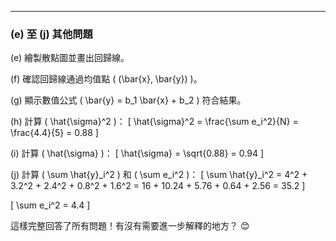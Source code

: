 ---

### **(e) 至 (j) 其他問題**
(e) 繪製散點圖並畫出回歸線。

(f) 確認回歸線通過均值點 \( (\bar{x}, \bar{y}) \)。

(g) 顯示數值公式 \( \bar{y} = b_1 \bar{x} + b_2 \) 符合結果。

(h) 計算 \( \hat{\sigma}^2 \)：
\[
\hat{\sigma}^2 = \frac{\sum e_i^2}{N} = \frac{4.4}{5} = 0.88
\]

(i) 計算 \( \hat{\sigma} \)：
\[
\hat{\sigma} = \sqrt{0.88} = 0.94
\]

(j) 計算 \( \sum \hat{y}_i^2 \) 和 \( \sum e_i^2 \)：
\[
\sum \hat{y}_i^2 = 4^2 + 3.2^2 + 2.4^2 + 0.8^2 + 1.6^2 = 16 + 10.24 + 5.76 + 0.64 + 2.56 = 35.2
\]

\[
\sum e_i^2 = 4.4
\]

這樣完整回答了所有問題！有沒有需要進一步解釋的地方？ 😊
